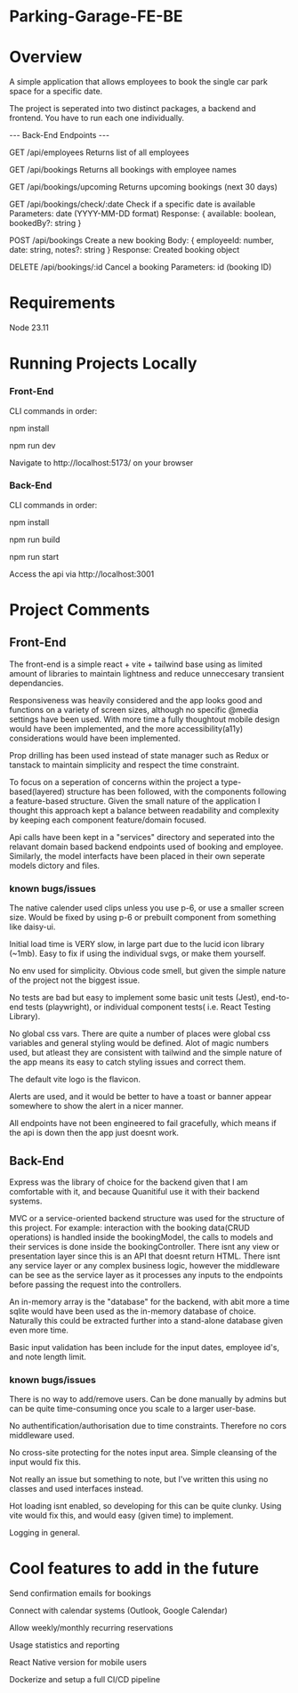 # Parking-Garage-FE-BE

# Overview

A simple application that allows employees to book the single car park space for a specific date.

The project is seperated into two distinct packages, a backend and frontend. You have to run each one individually.

--- Back-End Endpoints ---

GET /api/employees
Returns list of all employees

GET /api/bookings
Returns all bookings with employee names

GET /api/bookings/upcoming
Returns upcoming bookings (next 30 days)

GET /api/bookings/check/:date
Check if a specific date is available
Parameters: date (YYYY-MM-DD format)
Response: { available: boolean, bookedBy?: string }

POST /api/bookings
Create a new booking
Body: { employeeId: number, date: string, notes?: string }
Response: Created booking object

DELETE /api/bookings/:id
Cancel a booking
Parameters: id (booking ID)

# Requirements

Node 23.11

# Running Projects Locally

### Front-End

CLI commands in order:

npm install

npm run dev


Navigate to http://localhost:5173/ on your browser

### Back-End

CLI commands in order:

npm install

npm run build

npm run start


Access the api via http://localhost:3001

# Project Comments

## Front-End

The front-end is a simple react + vite + tailwind base using as limited amount of libraries to maintain lightness and reduce unneccesary transient dependancies.

Responsiveness was heavily considered and the app looks good and functions on a variety of screen sizes, although no specific @media settings have been used. With more time a fully thoughtout mobile design would have been implemented, and the more accessibility(a11y) considerations would have been implemented.

Prop drilling has been used instead of state manager such as Redux or tanstack to maintain simplicity and respect the time constraint.

To focus on a seperation of concerns within the project a type-based(layered) structure has been followed, with the components following a feature-based structure. Given the small nature of the application I thought this approach kept a balance between readability and complexity by keeping each component feature/domain focused.

Api calls have been kept in a "services" directory and seperated into the relavant domain based backend endpoints used of booking and employee. Similarly, the model interfacts have been placed in their own seperate models dictory and files.

### known bugs/issues

The native calender used clips unless you use p-6, or use a smaller screen size. Would be fixed by using p-6 or prebuilt component from something like daisy-ui.

Initial load time is VERY slow, in large part due to the lucid icon library (~1mb). Easy to fix if using the individual svgs, or make them yourself.

No env used for simplicity. Obvious code smell, but given the simple nature of the project not the biggest issue.

No tests are bad but easy to implement some basic unit tests (Jest), end-to-end tests (playwright), or individual component tests( i.e. React Testing Library).

No global css vars. There are quite a number of places were global css variables and general styling would be defined. Alot of magic numbers used, but atleast they are consistent with tailwind and the simple nature of the app means its easy to catch styling issues and correct them.

The default vite logo is the flavicon.

Alerts are used, and it would be better to have a toast or banner appear somewhere to show the alert in a nicer manner.

All endpoints have not been engineered to fail gracefully, which means if the api is down then the app just doesnt work.

## Back-End


Express was the library of choice for the backend given that I am comfortable with it, and because Quanitiful use it with their backend systems.

MVC or a service-oriented backend structure was used for the structure of this project. For example: interaction with the booking data(CRUD operations) is handled inside the bookingModel, the calls to models and their services is done inside the bookingController. There isnt any view or presentation layer since this is an API that doesnt return HTML. There isnt any service layer or any complex business logic, however the middleware can be see as the service layer as it processes any inputs to the endpoints before passing the request into the controllers. 

An in-memory array is the "database" for the backend, with abit more a time sqlite would have been used as the in-memory database of choice. Naturally this could be extracted further into a stand-alone database given even more time.

Basic input validation has been include for the input dates, employee id's, and note length limit.

### known bugs/issues

There is no way to add/remove users. Can be done manually by admins but can be quite time-consuming once you scale to a larger user-base.

No authentification/authorisation due to time constraints. Therefore no cors middleware used.

No cross-site protecting for the notes input area. Simple cleansing of the input would fix this.

Not really an issue but something to note, but I've written this using no classes and used interfaces instead.

Hot loading isnt enabled, so developing for this can be quite clunky. Using vite would fix this, and would easy (given time) to implement.

Logging in general.

# Cool features to add in the future

Send confirmation emails for bookings

Connect with calendar systems (Outlook, Google Calendar)

Allow weekly/monthly recurring reservations

Usage statistics and reporting

React Native version for mobile users

Dockerize and setup a full CI/CD pipeline
